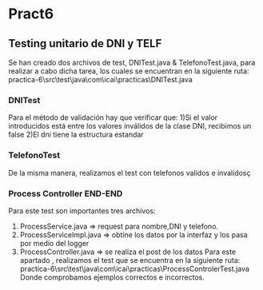 # Pract6

## Testing unitario de DNI y TELF
Se han creado dos archivos de test, DNITest.java & TelefonoTest.java, para realizar a cabo dicha tarea, los cuales se encuentran en la siguiente ruta:
practica-6\src\test\java\com\icai\practicas\DNITest.java
### DNITest
Para el método de validación hay que verificar que:
  1)Si el valor introducidos está entre los valores inválidos de la clase DNI, recibimos un false
  2)El dni tiene la estructura estandar 
### TelefonoTest
De la misma manera, realizamos el test con telefonos validos e invalidosç

### Process Controller END-END
Para este test son importantes tres archivos:
  1) ProcessService.java => request para nombre,DNI y telefono.
  2) ProcessServiceImpl.java => obtine los datos por la interfaz y los pasa por medio del logger
  3) ProcessController.java => se realiza el post de los datos
Para este apartado , realizamos el test que se encuentra en la siguiente ruta:
practica-6\src\test\java\com\icai\practicas\ProcessControlerTest.java
Donde comprobamos ejemplos correctos e incorrectos.
